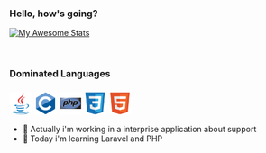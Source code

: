 ### Hello, how's going? 


[![My Awesome Stats](https://awesome-github-stats.azurewebsites.net/user-stats/MatheusRCapanema?cardType=github&theme=github-dark&Title=FFFFFF&Text=FFFFFF)](https://git.io/awesome-stats-card)


<div style="display: inline_block"><br>
  <h3>Dominated Languages<h3>
  <img align="center" alt="Mkvl-JS" height="40" width="40" src="https://github.com/devicons/devicon/blob/master/icons/java/java-original.svg">
  <img align="center" alt="Mkvl-C" height="40" width="40" src="https://github.com/devicons/devicon/blob/master/icons/c/c-original.svg"> 
  <img align="center" alt="Mkvl-PHP" height="40" width="40" src="https://github.com/devicons/devicon/blob/master/icons/php/php-original.svg">
  <img align="center" alt="Mkvl-CSS" height="40" width="40" src="https://github.com/devicons/devicon/blob/master/icons/css3/css3-original.svg">
  <img align="center" alt="Mkvl-HTML" height="40" width="40" src="https://github.com/devicons/devicon/blob/master/icons/html5/html5-original.svg">
  
  
</div>


- 🔭 Actually i'm working in a interprise application about support
- 🌱 Today i'm learning Laravel and PHP


